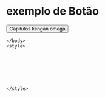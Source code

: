 <html> 
    <body>
      <h1> exemplo de Botão </h1>
      <a href:https="//br.comikey.com/comics/kengan-omega-pt-br-manga/492/">
      <button> Capitulos kengan omega  </button>



    
    </body>
    <style>







    </style>
</html>
